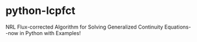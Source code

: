 # python-lcpfct
NRL Flux-corrected Algorithm for Solving Generalized Continuity Equations--now in Python with Examples!
